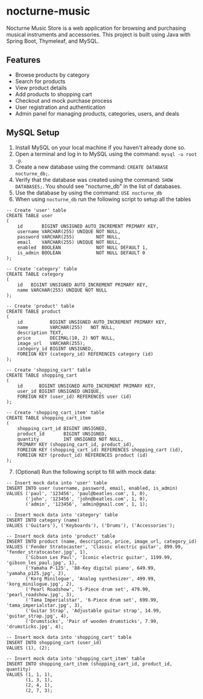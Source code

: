 # nocturne-music
Nocturne Music Store is a web application for browsing and purchasing musical instruments and accessories. This project is built using Java with Spring Boot, Thymeleaf, and MySQL.

## Features

- Browse products by category
- Search for products
- View product details
- Add products to shopping cart
- Checkout and mock purchase process
- User registration and authentication
- Admin panel for managing products, categories, users, and deals

## MySQL Setup

1. Install MySQL on your local machine if you haven't already done so.
2. Open a terminal and log in to MySQL using the command: `mysql -u root -p`.
3. Create a new database using the command: `CREATE DATABASE nocturne_db;`.
4. Verify that the database was created using the command: `SHOW DATABASES;`. You should see "nocturne_db" in the list of databases.
5. Use the database by using the command: `USE nocturne_db`
6. When using `nocturne_db` run the following script to setup all the tables
```mysql
-- Create 'user' table
CREATE TABLE user
(
    id       BIGINT UNSIGNED AUTO_INCREMENT PRIMARY KEY,
    username VARCHAR(255) UNIQUE NOT NULL,
    password VARCHAR(255)        NOT NULL,
    email    VARCHAR(255) UNIQUE NOT NULL,
    enabled  BOOLEAN             NOT NULL DEFAULT 1,
    is_admin BOOLEAN             NOT NULL DEFAULT 0
);

-- Create 'category' table
CREATE TABLE category
(
    id   BIGINT UNSIGNED AUTO_INCREMENT PRIMARY KEY,
    name VARCHAR(255) UNIQUE NOT NULL
);

-- Create 'product' table
CREATE TABLE product
(
    id          BIGINT UNSIGNED AUTO_INCREMENT PRIMARY KEY,
    name        VARCHAR(255)   NOT NULL,
    description TEXT,
    price       DECIMAL(10, 2) NOT NULL,
    image_url   VARCHAR(255),
    category_id BIGINT UNSIGNED,
    FOREIGN KEY (category_id) REFERENCES category (id)
);

-- Create 'shopping_cart' table
CREATE TABLE shopping_cart
(
    id      BIGINT UNSIGNED AUTO_INCREMENT PRIMARY KEY,
    user_id BIGINT UNSIGNED UNIQUE,
    FOREIGN KEY (user_id) REFERENCES user (id)
);

-- Create 'shopping_cart_item' table
CREATE TABLE shopping_cart_item
(
    shopping_cart_id BIGINT UNSIGNED,
    product_id       BIGINT UNSIGNED,
    quantity         INT UNSIGNED NOT NULL,
    PRIMARY KEY (shopping_cart_id, product_id),
    FOREIGN KEY (shopping_cart_id) REFERENCES shopping_cart (id),
    FOREIGN KEY (product_id) REFERENCES product (id)
);
```
7. (Optional) Run the following script to fill with mock data:
```mysql
-- Insert mock data into 'user' table
INSERT INTO user (username, password, email, enabled, is_admin)
VALUES ('paul', '123456', 'paul@beatles.com', 1, 0),
       ('john', '123456', 'john@beatles.com', 1, 0),
       ('admin', '123456', 'admin@gmail.com', 1, 1);

-- Insert mock data into 'category' table
INSERT INTO category (name)
VALUES ('Guitars'), ('Keyboards'), ('Drums'), ('Accessories');

-- Insert mock data into 'product' table
INSERT INTO product (name, description, price, image_url, category_id)
VALUES ('Fender Stratocaster', 'Classic electric guitar', 899.99, 'fender_stratocaster.jpg', 1),
       ('Gibson Les Paul', 'Iconic electric guitar', 1199.99, 'gibson_les_paul.jpg', 1),
       ('Yamaha P-125', '88-Key digital piano', 649.99, 'yamaha_p125.jpg', 2),
       ('Korg Minilogue', 'Analog synthesizer', 499.99, 'korg_minilogue.jpg', 2),
       ('Pearl Roadshow', '5-Piece drum set', 479.99, 'pearl_roadshow.jpg', 3),
       ('Tama Imperialstar', '6-Piece drum set', 699.99, 'tama_imperialstar.jpg', 3),
       ('Guitar Strap', 'Adjustable guitar strap', 14.99, 'guitar_strap.jpg', 4),
       ('Drumsticks', 'Pair of wooden drumsticks', 7.99, 'drumsticks.jpg', 4);

-- Insert mock data into 'shopping_cart' table
INSERT INTO shopping_cart (user_id)
VALUES (1), (2);

-- Insert mock data into 'shopping_cart_item' table
INSERT INTO shopping_cart_item (shopping_cart_id, product_id, quantity)
VALUES (1, 1, 1),
       (1, 3, 1),
       (2, 4, 1),
       (2, 7, 3);
```
